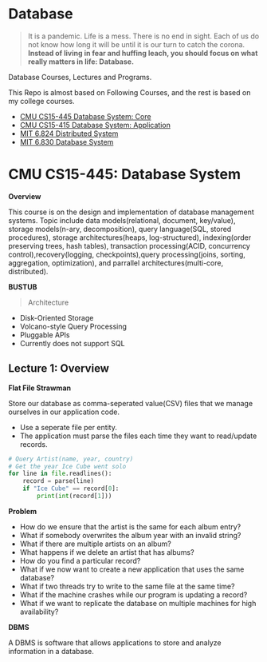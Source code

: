 # Database

> It is a pandemic. Life is a mess. There is no end in sight. Each of us do not know how long it will be until it is our turn to catch the corona. 
> **Instead of living in fear and huffing leach, you should focus on what really matters in life: Database.**

Database Courses, Lectures and Programs.

This Repo is almost based on Following Courses, and the rest is based on my college courses.



- [CMU CS15-445 Database System: Core](https://15445.courses.cs.cmu.edu/fall2020/)
- [CMU CS15-415 Database System: Application](https://15415.courses.cs.cmu.edu/fall2016/)
- [MIT 6.824 Distributed System](https://pdos.csail.mit.edu/6.824/schedule.html)
- [MIT 6.830 Database System](https://ocw.mit.edu/courses/electrical-engineering-and-computer-science/6-830-database-systems-fall-2010/)


# CMU CS15-445: Database System

**Overview**

This course is on the design and implementation of database management systems. Topic include data models(relational, document, key/value), storage models(n-ary, decomposition), query language(SQL, stored procedures), storage architectures(heaps, log-structured), indexing(order preserving trees, hash tables), transaction processing(ACID, concurrency control),recovery(logging, checkpoints),query processing(joins, sorting, aggregation, optimization), and parrallel architectures(multi-core, distributed).

**BUSTUB**

>Architecture

- Disk-Oriented Storage
- Volcano-style Query Processing
- Pluggable APIs
- Currently does not support SQL

## Lecture 1: Overview

**Flat File Strawman**

Store our database as comma-seperated value(CSV) files that we manage ourselves in our application code. 
- Use a seperate file per entity.
- The application must parse the files each time they want to read/update records.

```python
# Query Artist(name, year, country)
# Get the year Ice Cube went solo
for line in file.readlines():
    record = parse(line)
    if "Ice Cube" == record[0]:
        print(int(record[1]))

```
**Problem**

- How do we ensure that the artist is the same for each album entry?
- What if somebody overwrites the album year with an invalid string?
- What if there are multiple artists on an album?
- What happens if we delete an artist that has albums?
- How do you find a particular record?
- What if we now want to create a new application that uses the same database?
- What if two threads try to write to the same file at the same time?
- What if the machine crashes while our program is updating a record?
- What if we want to replicate the database on multiple machines for high availability?

**DBMS**

A DBMS is software that allows applications to store and analyze information in a database. 


